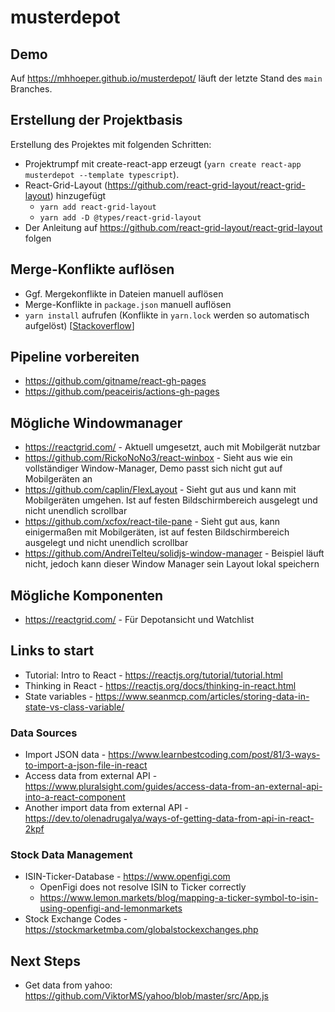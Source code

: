 # musterdepot

## Demo

Auf https://mhhoeper.github.io/musterdepot/ läuft der letzte Stand des `main` Branches.

## Erstellung der Projektbasis

Erstellung des Projektes mit folgenden Schritten:
* Projektrumpf mit create-react-app erzeugt (`yarn create react-app musterdepot --template typescript`).
* React-Grid-Layout (https://github.com/react-grid-layout/react-grid-layout) hinzugefügt
  * `yarn add react-grid-layout`
  * `yarn add -D @types/react-grid-layout`
* Der Anleitung auf https://github.com/react-grid-layout/react-grid-layout folgen

## Merge-Konflikte auflösen

* Ggf. Mergekonflikte in Dateien manuell auflösen
* Merge-Konflikte in `package.json` manuell auflösen
* `yarn install` aufrufen (Konflikte in `yarn.lock` werden so automatisch aufgelöst) 
[[Stackoverflow](https://stackoverflow.com/questions/42939113/how-do-you-resolve-git-conflicts-in-yarn-lock)]

## Pipeline vorbereiten

* https://github.com/gitname/react-gh-pages
* https://github.com/peaceiris/actions-gh-pages

## Mögliche Windowmanager

* https://reactgrid.com/ - Aktuell umgesetzt, auch mit Mobilgerät nutzbar
* https://github.com/RickoNoNo3/react-winbox - Sieht aus wie ein vollständiger
Window-Manager, Demo passt sich nicht gut auf Mobilgeräten an
* https://github.com/caplin/FlexLayout - Sieht gut aus und kann mit Mobilgeräten umgehen.
Ist auf festen Bildschirmbereich ausgelegt und nicht unendlich scrollbar
* https://github.com/xcfox/react-tile-pane - Sieht gut aus, kann einigermaßen mit Mobilgeräten, ist auf festen Bildschirmbereich ausgelegt und nicht unendlich scrollbar
* https://github.com/AndreiTelteu/solidjs-window-manager - Beispiel läuft nicht, jedoch
kann dieser Window Manager sein Layout lokal speichern

## Mögliche Komponenten

* https://reactgrid.com/ - Für Depotansicht und Watchlist

## Links to start

* Tutorial: Intro to React - https://reactjs.org/tutorial/tutorial.html
* Thinking in React - https://reactjs.org/docs/thinking-in-react.html
* State variables - https://www.seanmcp.com/articles/storing-data-in-state-vs-class-variable/

### Data Sources

* Import JSON data - https://www.learnbestcoding.com/post/81/3-ways-to-import-a-json-file-in-react
* Access data from external API - https://www.pluralsight.com/guides/access-data-from-an-external-api-into-a-react-component
* Another import data from external API - https://dev.to/olenadrugalya/ways-of-getting-data-from-api-in-react-2kpf

### Stock Data Management

* ISIN-Ticker-Database - https://www.openfigi.com
  * OpenFigi does not resolve ISIN to Ticker correctly
  * https://www.lemon.markets/blog/mapping-a-ticker-symbol-to-isin-using-openfigi-and-lemonmarkets
* Stock Exchange Codes - https://stockmarketmba.com/globalstockexchanges.php

## Next Steps

* Get data from yahoo: https://github.com/ViktorMS/yahoo/blob/master/src/App.js

